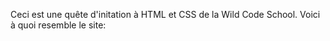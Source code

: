 Ceci est une quête d'initation à HTML et CSS de la Wild Code School.
Voici à quoi resemble le site:

